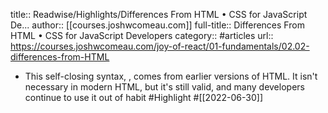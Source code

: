 title:: Readwise/Highlights/Differences From HTML • CSS for JavaScript De...
author:: [[courses.joshwcomeau.com]]
full-title:: Differences From HTML • CSS for JavaScript Developers
category:: #articles
url:: https://courses.joshwcomeau.com/joy-of-react/01-fundamentals/02.02-differences-from-HTML

- This self-closing syntax, <img />, comes from earlier versions of HTML. It isn't necessary in modern HTML, but it's still valid, and many developers continue to use it out of habit #Highlight #[[2022-06-30]]